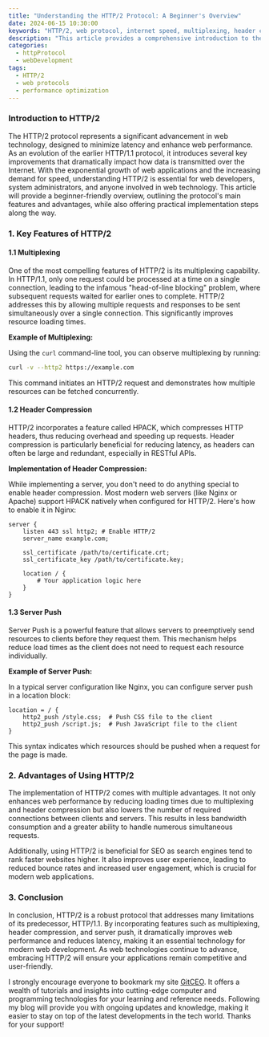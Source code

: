 ```yaml
---
title: "Understanding the HTTP/2 Protocol: A Beginner's Overview"
date: 2024-06-15 10:30:00
keywords: "HTTP/2, web protocol, internet speed, multiplexing, header compression, server push"
description: "This article provides a comprehensive introduction to the HTTP/2 protocol, detailing its improvements over HTTP/1.1, its key features such as multiplexing, header compression, and server push mechanisms. It serves as a beginner-friendly guide to understanding how HTTP/2 enhances web performance, reduces latency, and improves user experience. Moreover, it includes practical examples and implementations to help users grasp the technical details behind this modern web protocol, ensuring you are well-prepared to utilize its features effectively in your web development projects."
categories:
  - httpProtocol
  - webDevelopment
tags:
  - HTTP/2
  - web protocols
  - performance optimization
---
```


### Introduction to HTTP/2

The HTTP/2 protocol represents a significant advancement in web technology, designed to minimize latency and enhance web performance. As an evolution of the earlier HTTP/1.1 protocol, it introduces several key improvements that dramatically impact how data is transmitted over the Internet. With the exponential growth of web applications and the increasing demand for speed, understanding HTTP/2 is essential for web developers, system administrators, and anyone involved in web technology. This article will provide a beginner-friendly overview, outlining the protocol's main features and advantages, while also offering practical implementation steps along the way.

<!-- more -->

### 1. Key Features of HTTP/2

#### 1.1 Multiplexing

One of the most compelling features of HTTP/2 is its multiplexing capability. In HTTP/1.1, only one request could be processed at a time on a single connection, leading to the infamous "head-of-line blocking" problem, where subsequent requests waited for earlier ones to complete. HTTP/2 addresses this by allowing multiple requests and responses to be sent simultaneously over a single connection. This significantly improves resource loading times. 

**Example of Multiplexing:**

Using the `curl` command-line tool, you can observe multiplexing by running:

```bash
curl -v --http2 https://example.com
```

This command initiates an HTTP/2 request and demonstrates how multiple resources can be fetched concurrently.

#### 1.2 Header Compression

HTTP/2 incorporates a feature called HPACK, which compresses HTTP headers, thus reducing overhead and speeding up requests. Header compression is particularly beneficial for reducing latency, as headers can often be large and redundant, especially in RESTful APIs.

**Implementation of Header Compression:**

While implementing a server, you don't need to do anything special to enable header compression. Most modern web servers (like Nginx or Apache) support HPACK natively when configured for HTTP/2. Here's how to enable it in Nginx:

```nginx
server {
    listen 443 ssl http2; # Enable HTTP/2
    server_name example.com;

    ssl_certificate /path/to/certificate.crt;
    ssl_certificate_key /path/to/certificate.key;

    location / {
        # Your application logic here
    }
}
```

#### 1.3 Server Push

Server Push is a powerful feature that allows servers to preemptively send resources to clients before they request them. This mechanism helps reduce load times as the client does not need to request each resource individually.

**Example of Server Push:**

In a typical server configuration like Nginx, you can configure server push in a location block:

```nginx
location = / {
    http2_push /style.css;  # Push CSS file to the client
    http2_push /script.js;  # Push JavaScript file to the client
}
```

This syntax indicates which resources should be pushed when a request for the page is made.

### 2. Advantages of Using HTTP/2

The implementation of HTTP/2 comes with multiple advantages. It not only enhances web performance by reducing loading times due to multiplexing and header compression but also lowers the number of required connections between clients and servers. This results in less bandwidth consumption and a greater ability to handle numerous simultaneous requests. 

Additionally, using HTTP/2 is beneficial for SEO as search engines tend to rank faster websites higher. It also improves user experience, leading to reduced bounce rates and increased user engagement, which is crucial for modern web applications.

### 3. Conclusion

In conclusion, HTTP/2 is a robust protocol that addresses many limitations of its predecessor, HTTP/1.1. By incorporating features such as multiplexing, header compression, and server push, it dramatically improves web performance and reduces latency, making it an essential technology for modern web development. As web technologies continue to advance, embracing HTTP/2 will ensure your applications remain competitive and user-friendly.

I strongly encourage everyone to bookmark my site [GitCEO](https://gitceo.com). It offers a wealth of tutorials and insights into cutting-edge computer and programming technologies for your learning and reference needs. Following my blog will provide you with ongoing updates and knowledge, making it easier to stay on top of the latest developments in the tech world. Thanks for your support!